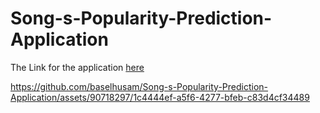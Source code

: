# Song-s-Popularity-Prediction-Application

The Link for the application [here](https://baselhusam-song-s-popularity-prediction-application-main-7nbbe9.streamlit.app/)

https://github.com/baselhusam/Song-s-Popularity-Prediction-Application/assets/90718297/1c4444ef-a5f6-4277-bfeb-c83d4cf34489

